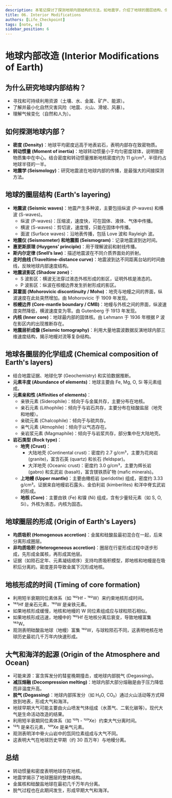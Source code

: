 ```yaml
---
description: 本笔记探讨了探测地球内部结构的方法，如地震学，介绍了地球的圈层结构、化学组成和形成过程，包括地核和地幔的分离以及早期大气和海洋的起源。
title: 06. Interior Modifications
authors: [Life_Checkpoint]
tags: [note, es]
sidebar_position: 6
---
```

# 地球内部改造 (Interior Modifications of Earth)

## 为什么研究地球内部结构？

* 寻找和可持续利用资源（土壤、水、金属、矿产、能源）。
* 了解并最小化自然灾害风险（地震、火山、滑坡、风暴）。
* 理解气候变化（自然和人为）。

## 如何探测地球内部？

* **密度 (Density)**：地球平均密度远高于地表岩石，表明内部存在致密物质。
* **转动惯量 (Moment of inertia)**：地球转动惯量小于均匀密度球体，说明致密物质集中在中心。结合密度和转动惯量推断地核密度约为 11 g/cm³，半径约占地球半径的一半。
* **地震学 (Seismology)**：研究地震波在地球内部的传播，是最强大的间接探测方法。

## 地球的圈层结构 (Earth's layering)

* **地震波 (Seismic waves)**：地震产生多种波，主要包括纵波 (P-waves) 和横波 (S-waves)。
    * 纵波 (P-waves)：压缩波，速度快，可在固体、液体、气体中传播。
    * 横波 (S-waves)：剪切波，速度慢，只能在固体中传播。
    * 面波 (Surface waves)：沿地表传播，包括 Love 波和 Rayleigh 波。
* **地震仪 (Seismometer) 和地震图 (Seismogram)**：记录地震波到达时间。
* **惠更斯原理 (Huygens’ principle)**：用于理解波前和射线传播。
* **斯内尔定律 (Snell’s law)**：描述地震波在不同介质界面处的折射。
* **走时曲线 (Traveltime-distance curve)**：地震波到达不同距离台站的时间曲线，反映地球内部速度结构。
* **地震波影区 (Shadow zone)**：
    * S 波影区：横波无法穿过液态外核形成的影区，证明外核是液态的。
    * P 波影区：纵波在核幔边界发生折射形成的影区。
* **莫霍面 (Mohorovicic discontinuity / Moho)**：地壳与地幔之间的界面，纵波速度在此处突然增加。由 Mohorovicic 于 1909 年发现。
* **核幔边界 (Core-mantle boundary / CMB)**：地幔与外核之间的界面，纵波速度突然降低，横波速度变为零。由 Gutenberg 于 1913 年发现。
* **内核 (Inner core)**：地球最内部的固体核。由 Lehmann 于 1936 年根据 P 波在影区内的出现推断存在。
* **地震层析成像 (Seismic tomography)**：利用大量地震波数据反演地球内部三维速度结构，揭示地幔对流等复杂结构。

## 地球各圈层的化学组成 (Chemical composition of Earth's layers)

* 结合地震证据、地球化学 (Geochemistry) 和实验数据推断。
* **元素丰度 (Abundance of elements)**：地球主要由 Fe, Mg, O, Si 等元素组成。
* **元素亲和性 (Affinities of elements)**：
    * 亲铁元素 (Siderophile)：倾向于与金属共存，主要分布在地核。
    * 亲石元素 (Lithophile)：倾向于与岩石共存，主要分布在硅酸盐层（地壳和地幔）。
    * 亲硫元素 (Chalcophile)：倾向于与硫共存。
    * 亲气元素 (Atmophile)：倾向于以气态存在。
    * 亲岩浆元素 (Magmaphile)：倾向于与岩浆共存，部分集中在大陆地壳。
* **岩石类型 (Rock type)**：
    * **地壳 (Crust)**：
        * 大陆地壳 (Continental crust)：密度约 2.7 g/cm³，主要为花岗岩 (granite)，富含石英 (quartz) 和长石 (feldspar)。
        * 大洋地壳 (Oceanic crust)：密度约 3.0 g/cm³，主要为辉长岩 (gabro) 和玄武岩 (basalt)，富含镁铁质矿物 (mafic minerals)。
    * **上地幔 (Upper mantle)**：主要由橄榄岩 (peridotite) 组成，密度约 3.33 g/cm³。证据来自地幔岩石露头、金伯利岩 (kimberlites) 和洋中脊玄武岩的形成。
    * **地核 (Core)**：主要由铁 (Fe) 和镍 (Ni) 组成，含有少量轻元素（如 S, O, Si）。外核为液态，内核为固态。

## 地球圈层的形成 (Origin of Earth's Layers)

* **均质吸积 (Homogenous accretion)**：金属和硅酸盐最初混合在一起，后来分离形成圈层。
* **非均质吸积 (Heterogeneous accretion)**：圈层在行星形成过程中逐步形成，先形成金属核，再形成其他层。
* 证据（如陨石定年、元素凝结顺序）支持均质吸积模型，即地核和地幔是在吸积后分离的。密度差异导致金属下沉形成地核。

## 地核形成的时间 (Timing of core formation)

* 利用短半衰期同位素体系（如 ¹⁸²Hf - ¹⁸²W）来约束地核形成时间。
* ¹⁸²Hf 是亲石元素，¹⁸²W 是亲铁元素。
* 如果地核形成缓慢，地核和地幔的 W 同位素组成应与球粒陨石相似。
* 如果地核形成迅速，地幔中的 ¹⁸²Hf 在地核分离后衰变，导致地幔富集 ¹⁸²W。
* 观测表明硅酸盐地球（地幔）富集 ¹⁸²W，与球粒陨石不同，这表明地核在地球历史最初几千万年内快速形成。

## 大气和海洋的起源 (Origin of the Atmosphere and Ocean)

* 可能来源：富含挥发分的彗星晚期撞击，或地球内部脱气 (Degassing)。
* **减压熔融 (Decompression melting)**：地球内部大部分熔融是由于压力降低而非温度升高。
* **脱气 (Degassing)**：地球内部挥发分（如 H₂O, CO₂）通过火山活动等方式释放到地表，形成大气和海洋。
* 地球早期大气可能主要由火山喷发气体组成（水蒸气、二氧化碳等）。现代大气是生命活动改造的结果。
* 利用短半衰期同位素体系（如 ¹²⁹I - ¹²⁹Xe）约束大气分离时间。
* ¹²⁹I 是亲石元素，¹²⁹Xe 是亲气元素。
* 观测表明洋中脊火山岩中的氙同位素组成与大气不同。
* 这表明大气在地球历史早期（约 30 百万年）与地幔分离。

## 总结

* 转动惯量和密度表明地球存在地核。
* 地震学揭示了地球圈层的整体结构。
* 金属核和硅酸盐地球在最初几千万年内分离。
* 脱气过程也在此期间发生，形成早期大气和海洋。